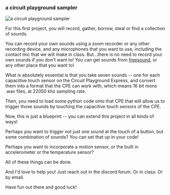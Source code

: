 ### a circuit playground sampler

<img src='https://res.cloudinary.com/chris-kubick/image/upload/v1631224416/NewImage66_kljsa7.png' alt='a circuit playground sampler'>

For this first project, you will record, gather, borrow, steal or find a collection of sounds.

You can record your own sounds using a zoom recorder or any other recording device, and any microphones that you want to use, including the contact mic that we will make in class. But...there is no need to record your own sounds if you don't want to! You can get sounds from <a href='https://freesound.org/'>freesound</a>, or any other place that you want to!

What is absolutely essential is that you take seven sounds -- one for each capacitive touch sensor on the Circuit Playground Express, and convert them into a format that the CPE can work with, which means 16 bit mono .wav files, at 22050 khz sampling rate.

Then, you need to load some python code onto that CPE that will allow us to trigger those sounds by touching the capacitive touch sensors of the CPE.

Now, this is just a blueprint -- you can extend this project in all kinds of ways!

Perhaps you want to trigger not just one sound at the touch of a button, but some combination of sounds? You can set that up in your code!

Perhaps you want to incorporate a motion sensor, or the built in accelerometer or the temperature sensor?

All of these things can be done.

And I'd love to help you! Just reach out in the discord forum. Or in class. Or by email.

Have fun out there and good luck!
